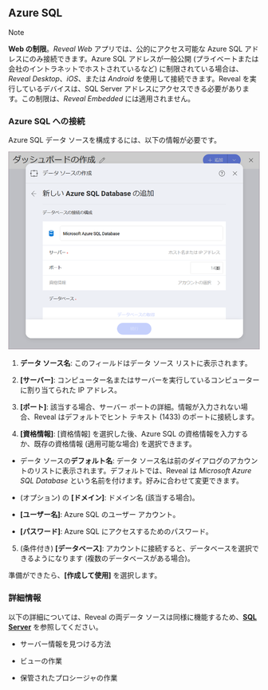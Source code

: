 ## Azure SQL

> [!NOTE] 
>**Web の制限**。*Reveal Web* アプリでは、公的にアクセス可能な Azure SQL アドレスにのみ接続できます。Azure SQL アドレスが一般公開 (プライベートまたは会社のイントラネットでホストされているなど) に制限されている場合は、*Reveal Desktop*、*iOS*、または *Android* を使用して接続できます。Reveal を実行しているデバイスは、SQL Server アドレスにアクセスできる必要があります。この制限は、*Reveal Embedded* には適用されません。

### Azure SQL への接続

Azure SQL データ ソースを構成するには、以下の情報が必要です。

<img src="images/enter-Azure-SQL-details.png" alt="Opening Reveal's AzureSQL data source configuration screen" class="responsive-img"/>

1.  **データ ソース名**: このフィールドはデータ ソース リストに表示されます。

2.  **[サーバー]**: コンピューター名またはサーバーを実行しているコンピューターに割り当てられた IP アドレス。

3.  **[ポート]**: 該当する場合、サーバー ポートの詳細。情報が入力されない場合、Reveal はデフォルトでヒント テキスト (1433) のポートに接続します。

4.  **[資格情報]**: [資格情報] を選択した後、Azure SQL の資格情報を入力するか、既存の資格情報 (適用可能な場合) を選択できます。

  - データ ソースの**デフォルト名**: データ ソース名は前のダイアログのアカウントのリストに表示されます。デフォルトでは、Reveal は *Microsoft Azure SQL Database* という名前を付けます。好みに合わせて変更できます。

  - (オプション) の **[ドメイン]**:  ドメイン名 (該当する場合)。

  - **[ユーザー名]**: Azure SQL のユーザー アカウント。

  - **[パスワード]**: Azure SQL にアクセスするためのパスワード。

5.  (条件付き) **[データベース]**: アカウントに接続すると、データベースを選択できるようになります (複数のデータベースがある場合)。

準備ができたら、**[作成して使用]** を選択します。

### 詳細情報

以下の詳細については、Reveal の両データ ソースは同様に機能するため、[**SQL Server**](microsoft-sql-server.html#how-to-find-server) を参照してください。

  - サーバー情報を見つける方法

  - ビューの作業

  - 保管されたプロシージャの作業

